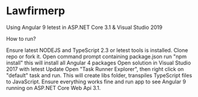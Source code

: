 # Lawfirmerp

Using Angular 9 letest in ASP.NET Core 3.1 & Visual Studio 2019


How to run?

Ensure latest NODEJS and TypeScript 2.3 or letest tools is installed.
Clone repo or fork it.
Open command prompt containing package.json
run "npm install" this will install all Angular 4 packages
Open solution in Visual Studio 2017 with letest Update 
Open "Task Runner Explorer", then right click on "default" task and run. This will create libs folder, transpiles TypeScript files to JavaScript.
Ensure everything works fine and run app to see Angular 9 running on ASP.NET Core Web Api 3.1.
